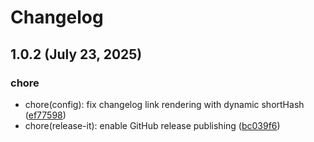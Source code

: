 # Changelog

## 1.0.2 (July 23, 2025)

### chore

- chore(config): fix changelog link rendering with dynamic shortHash ([ef77598](https://github.com/b3t0247/nextjs-tailwind/commit/ef77598))
- chore(release-it): enable GitHub release publishing ([bc039f6](https://github.com/b3t0247/nextjs-tailwind/commit/bc039f6))

